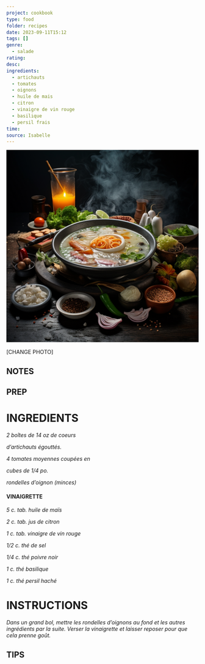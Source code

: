 ```yaml
---
project: cookbook
type: food
folder: recipes
date: 2023-09-11T15:12
tags: []
genre:
  - salade
rating: 
desc: 
ingredients:
  - artichauts
  - tomates
  - oignons
  - huile de mais
  - citron
  - vinaigre de vin rouge
  - basilique
  - persil frais
time: 
source: Isabelle
---
```


![IMAGE](_default.png)


[CHANGE PHOTO]


## NOTES




## PREP


# INGREDIENTS

_2 boîtes de 14 oz de coeurs_

_d’artichauts égouttés._

_4 tomates moyennes coupées en_

_cubes de 1/4 po._

_rondelles d’oignon (minces)_


#### VINAIGRETTE

_5 c. tab. huile de maïs_

_2 c. tab. jus de citron_

_1 c. tab. vinaigre de vin rouge_

_1/2 c. thé de sel_

_1/4 c. thé poivre noir_

_1 c. thé basilique_

_1 c. thé persil haché_


# INSTRUCTIONS

_Dans un grand bol, mettre les rondelles d’oignons_
_au fond et les autres ingrédients par_
_la suite. Verser la vinaigrette et laisser reposer_
_pour que cela prenne goût._


## TIPS



